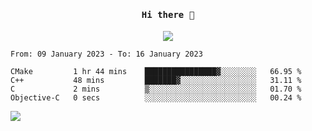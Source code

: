 <h4 align="center"><samp> Hi there 👋  </samp></h4>

<p align="center">
  
  <a href="https://github.com/bznick98">
    <img align="center" src="https://github-readme-stats.vercel.app/api?username=bznick98&&count_private=true&hide=issues,prs,contribs&show_icons=true&theme=gruvbox" />
  </a>
  
  <!--START_SECTION:waka-->

```text
From: 09 January 2023 - To: 16 January 2023

CMake         1 hr 44 mins    ████████████████▓░░░░░░░░   66.95 %
C++           48 mins         ███████▓░░░░░░░░░░░░░░░░░   31.11 %
C             2 mins          ▒░░░░░░░░░░░░░░░░░░░░░░░░   01.70 %
Objective-C   0 secs          ░░░░░░░░░░░░░░░░░░░░░░░░░   00.24 %
```

<!--END_SECTION:waka-->
  
 
</p>

![](https://visitor-badge.glitch.me/badge?page_id=bznick98.bznick98)
